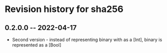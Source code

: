 # Revision history for sha256

## 0.2.0.0 -- 2022-04-17

* Second version - instead of representing binary with as a [Int], binary is represented as a [Bool] 

